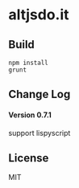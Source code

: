 altjsdo.it
===========

Build
---------------

```
npm install
grunt
```


Change Log
---------------
#### Version 0.7.1

support lispyscript

License
---------------
MIT
